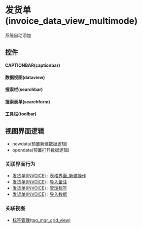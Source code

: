 # 发货单(invoice_data_view_multimode)  <!-- {docsify-ignore-all} -->


系统自动添加



## 控件
#### CAPTIONBAR(captionbar)
#### 数据视图(dataview)
#### 搜索栏(searchbar)
#### 搜索表单(searchform)
#### 工具栏(toolbar)

## 视图界面逻辑
  * newdata(预置新建数据逻辑)
  * opendata(预置打开数据逻辑)


### 关联界面行为
  * [发货单(INVOICE)](module/crm/invoice) : [表格界面_新建操作](module/crm/invoice#界面行为)
  * [发货单(INVOICE)](module/crm/invoice) : [导入备注](module/crm/invoice#界面行为)
  * [发货单(INVOICE)](module/crm/invoice) : [管理标签](module/crm/invoice#界面行为)
  * [发货单(INVOICE)](module/crm/invoice) : [导入数据](module/crm/invoice#界面行为)

### 关联视图
  * [标签管理(tag_mgr_grid_view)](app/view/tag_mgr_grid_view)

<script>
 const { createApp } = Vue
  createApp({
    data() {
      return {

      }
    }
  }).use(ElementPlus).mount('#app')
</script>